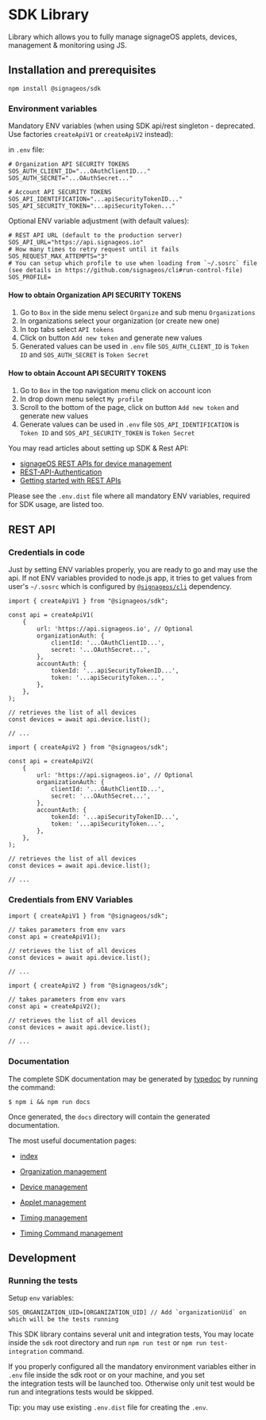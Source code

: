 # SDK Library

Library which allows you to fully manage signageOS applets, devices, management & monitoring using JS.

## Installation and prerequisites

```
npm install @signageos/sdk
```

### Environment variables

Mandatory ENV variables (when using SDK api/rest singleton - deprecated. Use factories `createApiV1` or `createApiV2` instead):

in `.env` file:

```
# Organization API SECURITY TOKENS
SOS_AUTH_CLIENT_ID="...OAuthClientID..."
SOS_AUTH_SECRET="...OAuthSecret..."

# Account API SECURITY TOKENS
SOS_API_IDENTIFICATION="...apiSecurityTokenID..."
SOS_API_SECURITY_TOKEN="...apiSecurityToken..."
```

Optional ENV variable adjustment (with default values):

```
# REST API URL (default to the production server)
SOS_API_URL="https://api.signageos.io"
# How many times to retry request until it fails
SOS_REQUEST_MAX_ATTEMPTS="3"
# You can setup which profile to use when loading from `~/.sosrc` file (see details in https://github.com/signageos/cli#run-control-file)
SOS_PROFILE=
```

#### How to obtain Organization API SECURITY TOKENS

1. Go to `Box` in the side menu select `Organize` and sub menu `Organizations`
2. In organizations select your organization (or create new one)
3. In top tabs select `API tokens`
4. Click on button `Add new token` and generate new values
5. Generated values can be used in `.env` file `SOS_AUTH_CLIENT_ID` is `Token ID` and `SOS_AUTH_SECRET` is
   `Token Secret`

#### How to obtain Account API SECURITY TOKENS

1. Go to `Box` in the top navigation menu click on account icon
2. In drop down menu select `My profile`
3. Scroll to the bottom of the page, click on button `Add new token` and generate new values
4. Generate values can be used in `.env` file `SOS_API_IDENTIFICATION` is `Token ID` and `SOS_API_SECURITY_TOKEN` is
   `Token Secret`

You may read articles about setting up SDK & Rest API:

-   [signageOS REST APIs for device management](https://docs.signageos.io/hc/en-us/articles/4405231278482)
-   [REST-API-Authentication](https://docs.signageos.io/hc/en-us/articles/4405239033234)
-   [Getting started with REST APIs](https://docs.signageos.io/hc/en-us/articles/4405231428114)

Please see the `.env.dist` file where all mandatory ENV variables, required for SDK usage, are listed too.

## REST API

### Credentials in code

Just by setting ENV variables properly, you are ready to go and may use the api. If not ENV variables provided to
node.js app, it tries to get values from user's `~/.sosrc` which is configured by
[`@signageos/cli`](https://github.com/signageos/cli) dependency.

```ecmascript 6
import { createApiV1 } from "@signageos/sdk";

const api = createApiV1(
	{
		url: 'https://api.signageos.io', // Optional
		organizationAuth: {
			clientId: '...OAuthClientID...',
			secret: '...OAuthSecret...',
		},
		accountAuth: {
			tokenId: '...apiSecurityTokenID...',
			token: '...apiSecurityToken...',
		},
	},
);

// retrieves the list of all devices
const devices = await api.device.list();

// ...
```

```ecmascript 6
import { createApiV2 } from "@signageos/sdk";

const api = createApiV2(
	{
		url: 'https://api.signageos.io', // Optional
		organizationAuth: {
			clientId: '...OAuthClientID...',
			secret: '...OAuthSecret...',
		},
		accountAuth: {
			tokenId: '...apiSecurityTokenID...',
			token: '...apiSecurityToken...',
		},
	},
);

// retrieves the list of all devices
const devices = await api.device.list();

// ...
```

### Credentials from ENV Variables

```ecmascript 6
import { createApiV1 } from "@signageos/sdk";

// takes parameters from env vars
const api = createApiV1();

// retrieves the list of all devices
const devices = await api.device.list();

// ...
```

```ecmascript 6
import { createApiV2 } from "@signageos/sdk";

// takes parameters from env vars
const api = createApiV2();

// retrieves the list of all devices
const devices = await api.device.list();

// ...
```

### Documentation

The complete SDK documentation may be generated by [typedoc](https://typedoc.org/) by running the command:

```
$ npm i && npm run docs
```

Once generated, the `docs` directory will contain the generated documentation.

The most useful documentation pages:

-   [index](https://signageos-documentation.s3.eu-central-1.amazonaws.com/sdk/latest/index.html)

-   [Organization management](https://signageos-documentation.s3.eu-central-1.amazonaws.com/sdk/latest/classes/organizationmanagement.html)
-   [Device management](https://signageos-documentation.s3.eu-central-1.amazonaws.com/sdk/latest/classes/devicemanagement.html)
-   [Applet management](https://signageos-documentation.s3.eu-central-1.amazonaws.com/sdk/latest/classes/appletmanagement.html)
-   [Timing management](https://signageos-documentation.s3.eu-central-1.amazonaws.com/sdk/latest/classes/timingmanagement.html)
-   [Timing Command management](https://signageos-documentation.s3.eu-central-1.amazonaws.com/sdk/latest/classes/timingcommandmanagement.html)

## Development

### Running the tests

Setup `env` variables:

```
SOS_ORGANIZATION_UID=[ORGANIZATION_UID] // Add `organizationUid` on which will be the tests running
```

This SDK library contains several unit and integration tests, You may locate inside the `sdk` root directory and run
`npm run test` or `npm run test-integration` command.

If you properly configured all the mandatory environment variables either in `.env` file inside the sdk root or on your
machine, and you set  
the integration tests will be launched too. Otherwise only unit test would be run and integrations tests would be
skipped.

Tip: you may use existing `.env.dist` file for creating the `.env`.
